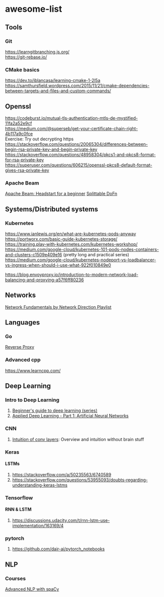 # awesome-list

## Tools
### Git
https://learngitbranching.js.org/   
https://git-rebase.io/

### CMake basics
https://dev.to/iblancasa/learning-cmake-1-2l5a
https://samthursfield.wordpress.com/2015/11/21/cmake-dependencies-between-targets-and-files-and-custom-commands/

## Openssl
https://codeburst.io/mutual-tls-authentication-mtls-de-mystified-11fa2a52e9cf   
https://medium.com/@superseb/get-your-certificate-chain-right-4b117a9c0fce   
Exercise: Try out decrypting https   
https://stackoverflow.com/questions/20065304/differences-between-begin-rsa-private-key-and-begin-private-key   
https://stackoverflow.com/questions/48958304/pkcs1-and-pkcs8-format-for-rsa-private-key   
https://superuser.com/questions/606215/openssl-pkcs8-default-format-gives-rsa-private-key   

### Apache Beam
[Apache Beam: Headstart for a beginner](https://medium.com/analytics-vidhya/apache-beam-a-beginners-approach-4783dfc6fea)
[Splittable DoFn](https://docs.google.com/document/d/1AQmx-T9XjSi1PNoEp5_L-lT0j7BkgTbmQnc6uFEMI4c/edit#heading=h.dtl8cwoybr2y)


## Systems/Distributed systems
### Kubernetes
https://www.ianlewis.org/en/what-are-kubernetes-pods-anyway   
https://portworx.com/basic-guide-kubernetes-storage/   
https://training.play-with-kubernetes.com/kubernetes-workshop/   
https://medium.com/google-cloud/kubernetes-101-pods-nodes-containers-and-clusters-c1509e409e16 (pretty long and practical series)   
https://medium.com/google-cloud/kubernetes-nodeport-vs-loadbalancer-vs-ingress-when-should-i-use-what-922f010849e0
   
https://blog.envoyproxy.io/introduction-to-modern-network-load-balancing-and-proxying-a57f6ff80236

## Networks
[Network Fundamentals by Network Direction Playlist](https://www.youtube.com/playlist?list=PLDQaRcbiSnqF5U8ffMgZzS7fq1rHUI3Q8)   

## Languages
### Go
[Reverse Proxy](https://blog.charmes.net/post/reverse-proxy-go/)

### Advanced cpp
https://www.learncpp.com/

## Deep Learning
### Intro to Deep Learning
1. [Beginner's guide to deep learning (series)](https://towardsdatascience.com/intro-to-deep-learning-c025efd92535)
2. [Applied Deep Learning - Part 1: Artificial Neural Networks](https://towardsdatascience.com/applied-deep-learning-part-1-artificial-neural-networks-d7834f67a4f6)

### CNN
1. [Intuition of conv layers](http://cs231n.github.io/convolutional-networks/): Overview and intuition without brain stuff

### Keras 
#### LSTMs
1. https://stackoverflow.com/a/50235563/6740589
2. https://stackoverflow.com/questions/53955093/doubts-regarding-understanding-keras-lstms

### Tensorflow 
#### RNN & LSTM
1. https://discussions.udacity.com/t/rnn-lstm-use-implementation/163169/4

### pytorch
1. https://github.com/dair-ai/pytorch_notebooks

## NLP 
### Courses
[Advanced NLP with spaCy](https://github.com/ines/spacy-course)
